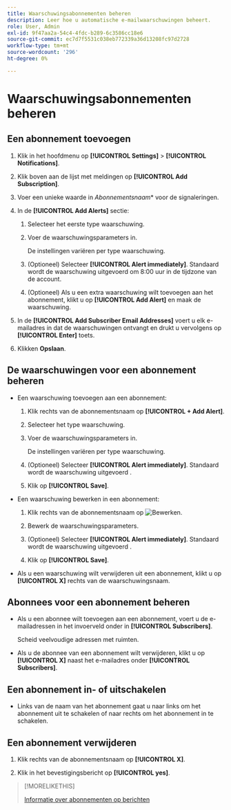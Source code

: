 ```yaml
---
title: Waarschuwingsabonnementen beheren
description: Leer hoe u automatische e-mailwaarschuwingen beheert.
role: User, Admin
exl-id: 9f47aa2a-54c4-4fdc-b289-6c3586cc18e6
source-git-commit: ec7d7f5531c038eb772339a36d13208fc97d2728
workflow-type: tm+mt
source-wordcount: '296'
ht-degree: 0%

---
```


# Waarschuwingsabonnementen beheren

## Een abonnement toevoegen

1. Klik in het hoofdmenu op **[!UICONTROL Settings]** > **[!UICONTROL Notifications]**.

1. Klik boven aan de lijst met meldingen op **[!UICONTROL Add Subscription]**.

1. Voer een unieke waarde in *Abonnementsnaam** voor de signaleringen.

1. In de **[!UICONTROL Add Alerts]** sectie:

   1. Selecteer het eerste type waarschuwing.

   1. Voer de waarschuwingsparameters in.

      De instellingen variëren per type waarschuwing.

   1. (Optioneel) Selecteer **[!UICONTROL Alert immediately]**. Standaard wordt de waarschuwing uitgevoerd om 8:00 uur in de tijdzone van de account.

   1. (Optioneel) Als u een extra waarschuwing wilt toevoegen aan het abonnement, klikt u op **[!UICONTROL Add Alert]** en maak de waarschuwing.

1. In de **[!UICONTROL Add Subscriber Email Addresses]** voert u elk e-mailadres in dat de waarschuwingen ontvangt en drukt u vervolgens op **[!UICONTROL Enter]** toets.

1. Klikken **Opslaan**.

## De waarschuwingen voor een abonnement beheren

* Een waarschuwing toevoegen aan een abonnement:

   1. Klik rechts van de abonnementsnaam op **[!UICONTROL + Add Alert]**.

   1. Selecteer het type waarschuwing.

   1. Voer de waarschuwingsparameters in.

      De instellingen variëren per type waarschuwing.

   1. (Optioneel) Selecteer **[!UICONTROL Alert immediately]**. Standaard wordt de waarschuwing uitgevoerd <!-- at what time? -->.

   1. Klik op **[!UICONTROL Save]**.

* Een waarschuwing bewerken in een abonnement:

   1. Klik rechts van de abonnementsnaam op ![Bewerken](/help/dsp/assets/edit.png).

   1. Bewerk de waarschuwingsparameters.

   1. (Optioneel) Selecteer **[!UICONTROL Alert immediately]**. Standaard wordt de waarschuwing uitgevoerd <!-- at what time? -->.

   1. Klik op **[!UICONTROL Save]**.

* Als u een waarschuwing wilt verwijderen uit een abonnement, klikt u op **[!UICONTROL X]** rechts van de waarschuwingsnaam.

## Abonnees voor een abonnement beheren

* Als u een abonnee wilt toevoegen aan een abonnement, voert u de e-mailadressen in het invoerveld onder in **[!UICONTROL Subscribers]**.

  Scheid veelvoudige adressen met ruimten.

* Als u de abonnee van een abonnement wilt verwijderen, klikt u op **[!UICONTROL X]** naast het e-mailadres onder **[!UICONTROL Subscribers]**.

## Een abonnement in- of uitschakelen

* Links van de naam van het abonnement gaat u naar links om het abonnement uit te schakelen of naar rechts om het abonnement in te schakelen.

## Een abonnement verwijderen

1. Klik rechts van de abonnementsnaam op **[!UICONTROL X]**.

1. Klik in het bevestigingsbericht op **[!UICONTROL yes]**.

>[!MORELIKETHIS]
>
>[Informatie over abonnementen op berichten](alerts-about.md)
